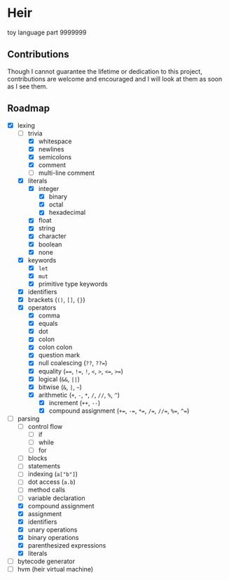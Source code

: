 # Heir
toy language part 9999999

## Contributions
Though I cannot guarantee the lifetime or dedication to this project, contributions are welcome and encouraged and I will look at them as soon as I see them.

## Roadmap
- [x] lexing
  - [ ] trivia
    - [x] whitespace
    - [x] newlines
    - [x] semicolons
    - [x] comment
    - [ ] multi-line comment
  - [x] literals
    - [x] integer
      - [x] binary
      - [x] octal
      - [x] hexadecimal
    - [x] float
    - [x] string
    - [x] character
    - [x] boolean
    - [x] none
  - [x] keywords
    - [x] `let`
    - [x] `mut`
    - [x] primitive type keywords
  - [x] identifiers
  - [x] brackets (`()`, `[]`, `{}`)
  - [x] operators
    - [x] comma
    - [x] equals
    - [x] dot
    - [x] colon
    - [x] colon colon
    - [x] question mark
    - [x] null coalescing (`??`, `??=`)
    - [x] equality (`==`, `!=`, `!`, `<`, `>`, `<=`, `>=`)
    - [x] logical (`&&`, `||`) 
    - [x] bitwise (`&`, `|`, `~`) 
    - [x] arithmetic (`+`, `-`, `*`, `/`, `//`, `%`, `^`)
      - [x] increment (`++`, `--`)
      - [x] compound assignment (`+=`, `-=`, `*=`, `/=`, `//=`, `%=`, `^=`)
- [ ] parsing
    - [ ] control flow
        - [ ] if 
        - [ ] while 
        - [ ] for 
    - [ ] blocks
    - [ ] statements
    - [ ] indexing (`a["b"]`)
    - [ ] dot access (`a.b`)
    - [ ] method calls
    - [ ] variable declaration
    - [x] compound assignment
    - [x] assignment
    - [x] identifiers
    - [x] unary operations
    - [x] binary operations
    - [x] parenthesized expressions
    - [x] literals
- [ ] bytecode generator
- [ ] hvm (heir virtual machine)